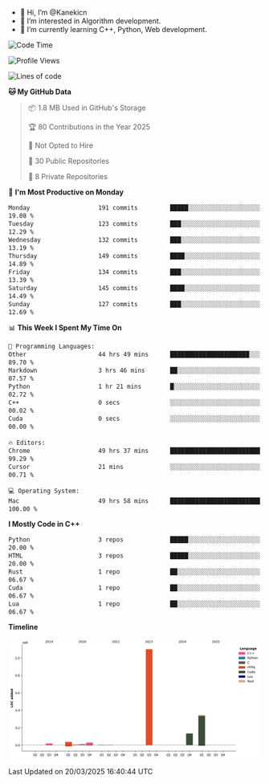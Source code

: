 - 👋 Hi, I’m @Kanekicn
- 👀 I’m interested in Algorithm development.
- 🌱 I’m currently learning C++, Python, Web development.

<!---
cotecsz/cotecsz is a ✨ special ✨ repository because its `README.md` (this file) appears on your GitHub profile.
You can click the Preview link to take a look at your changes.
--->

<!--START_SECTION:waka-->
![Code Time](http://img.shields.io/badge/Code%20Time-2%2C979%20hrs%205%20mins-blue)

![Profile Views](http://img.shields.io/badge/Profile%20Views-0-blue)

![Lines of code](https://img.shields.io/badge/From%20Hello%20World%20I%27ve%20Written-1.7%20million%20lines%20of%20code-blue)

**🐱 My GitHub Data** 

> 📦 1.8 MB Used in GitHub's Storage 
 > 
> 🏆 80 Contributions in the Year 2025
 > 
> 🚫 Not Opted to Hire
 > 
> 📜 30 Public Repositories 
 > 
> 🔑 8 Private Repositories 
 > 
📅 **I'm Most Productive on Monday** 

```text
Monday                   191 commits         █████░░░░░░░░░░░░░░░░░░░░   19.08 % 
Tuesday                  123 commits         ███░░░░░░░░░░░░░░░░░░░░░░   12.29 % 
Wednesday                132 commits         ███░░░░░░░░░░░░░░░░░░░░░░   13.19 % 
Thursday                 149 commits         ████░░░░░░░░░░░░░░░░░░░░░   14.89 % 
Friday                   134 commits         ███░░░░░░░░░░░░░░░░░░░░░░   13.39 % 
Saturday                 145 commits         ████░░░░░░░░░░░░░░░░░░░░░   14.49 % 
Sunday                   127 commits         ███░░░░░░░░░░░░░░░░░░░░░░   12.69 % 
```


📊 **This Week I Spent My Time On** 

```text
💬 Programming Languages: 
Other                    44 hrs 49 mins      ██████████████████████░░░   89.70 % 
Markdown                 3 hrs 46 mins       ██░░░░░░░░░░░░░░░░░░░░░░░   07.57 % 
Python                   1 hr 21 mins        █░░░░░░░░░░░░░░░░░░░░░░░░   02.72 % 
C++                      0 secs              ░░░░░░░░░░░░░░░░░░░░░░░░░   00.02 % 
Cuda                     0 secs              ░░░░░░░░░░░░░░░░░░░░░░░░░   00.00 % 

🔥 Editors: 
Chrome                   49 hrs 37 mins      █████████████████████████   99.29 % 
Cursor                   21 mins             ░░░░░░░░░░░░░░░░░░░░░░░░░   00.71 % 

💻 Operating System: 
Mac                      49 hrs 58 mins      █████████████████████████   100.00 % 
```

**I Mostly Code in C++** 

```text
Python                   3 repos             █████░░░░░░░░░░░░░░░░░░░░   20.00 % 
HTML                     3 repos             █████░░░░░░░░░░░░░░░░░░░░   20.00 % 
Rust                     1 repo              ██░░░░░░░░░░░░░░░░░░░░░░░   06.67 % 
Cuda                     1 repo              ██░░░░░░░░░░░░░░░░░░░░░░░   06.67 % 
Lua                      1 repo              ██░░░░░░░░░░░░░░░░░░░░░░░   06.67 % 
```



**Timeline**

![Lines of Code chart](https://raw.githubusercontent.com/Kanekicn/Kanekicn/master/assets/bar_graph.png)


 Last Updated on 20/03/2025 16:40:44 UTC
<!--END_SECTION:waka-->
